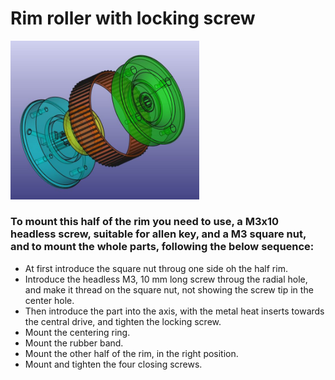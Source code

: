 # Rim roller with locking screw


<p align="left">
<img src="https://github.com/Escrich/00-Filamentalist_Rewinder_Escrich_modifications-00/blob/master/20250526%20Modified%20Rim%20roller/Rim%20roller%20with%20locking%20screw/20250528%20Half%20Rim%20roller%20with%20square%20nut%20and%20locking%20screw%20(05).JPG" alt='Rim roller with square nunt and locking screw' width='60%'>
</p>

### To mount this half of the rim you need to use, a M3x10 headless screw, suitable for allen key, and a M3 square nut, and to mount the whole parts, following the below sequence:

- At first introduce the square nut throug one side oh the half rim.
- Introduce the headless M3, 10 mm long screw throug the radial hole, and make it thread on the square nut, not showing the screw tip in the center hole.
- Then introduce the part into the axis, with the metal heat inserts towards the central drive, and tighten the locking screw.
- Mount the centering ring.
- Mount the rubber band.
- Mount the other half of the rim, in the right position.
- Mount and tighten the four closing screws.
